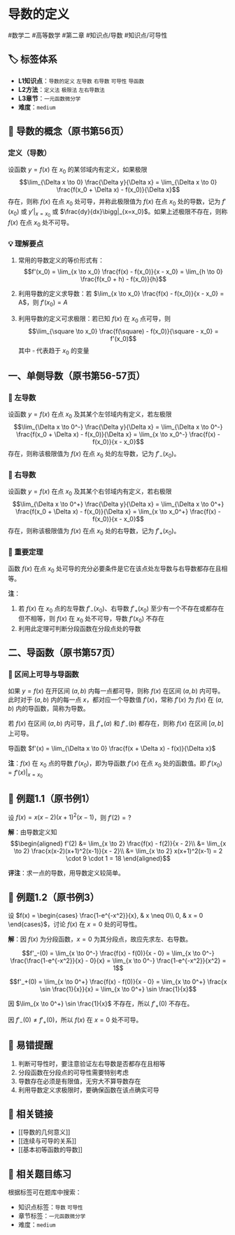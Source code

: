 # 导数的定义

#数学二 #高等数学 #第二章 #知识点/导数 #知识点/可导性

## 🏷️ 标签体系
- **L1知识点**：`导数的定义` `左导数` `右导数` `可导性` `导函数`
- **L2方法**：`定义法` `极限法` `左右导数法`
- **L3章节**：`一元函数微分学`
- **难度**：`medium`

## 📖 导数的概念（原书第56页）

### 定义（导数）
设函数 $y = f(x)$ 在 $x_0$ 的某邻域内有定义，如果极限
$$\lim_{\Delta x \to 0} \frac{\Delta y}{\Delta x} = \lim_{\Delta x \to 0} \frac{f(x_0 + \Delta x) - f(x_0)}{\Delta x}$$
存在，则称 $f(x)$ 在点 $x_0$ 处可导，并称此极限值为 $f(x)$ 在点 $x_0$ 处的导数，记为 $f'(x_0)$ 或 $y'|_{x=x_0}$ 或 $\frac{dy}{dx}\bigg|_{x=x_0}$。如果上述极限不存在，则称 $f(x)$ 在点 $x_0$ 处不可导。

### 💡 理解要点
1. 常用的导数定义的等价形式有：
   $$f'(x_0) = \lim_{x \to x_0} \frac{f(x) - f(x_0)}{x - x_0} = \lim_{h \to 0} \frac{f(x_0 + h) - f(x_0)}{h}$$

2. 利用导数的定义求导数：若 $\lim_{x \to x_0} \frac{f(x) - f(x_0)}{x - x_0} = A$，则 $f'(x_0) = A$

3. 利用导数的定义可求极限：若已知 $f(x)$ 在 $x_0$ 点可导，则
   $$\lim_{\square \to x_0} \frac{f(\square) - f(x_0)}{\square - x_0} = f'(x_0)$$
   其中 $\square$ 代表趋于 $x_0$ 的变量

## 一、单侧导数（原书第56-57页）

### 📖 左导数
设函数 $y = f(x)$ 在点 $x_0$ 及其某个左邻域内有定义，若左极限
$$\lim_{\Delta x \to 0^-} \frac{\Delta y}{\Delta x} = \lim_{\Delta x \to 0^-} \frac{f(x_0 + \Delta x) - f(x_0)}{\Delta x} = \lim_{x \to x_0^-} \frac{f(x) - f(x_0)}{x - x_0}$$
存在，则称该极限值为 $f(x)$ 在点 $x_0$ 处的左导数，记为 $f'_-(x_0)$。

### 📖 右导数
设函数 $y = f(x)$ 在点 $x_0$ 及其某个右邻域内有定义，若右极限
$$\lim_{\Delta x \to 0^+} \frac{\Delta y}{\Delta x} = \lim_{\Delta x \to 0^+} \frac{f(x_0 + \Delta x) - f(x_0)}{\Delta x} = \lim_{x \to x_0^+} \frac{f(x) - f(x_0)}{x - x_0}$$
存在，则称该极限值为 $f(x)$ 在点 $x_0$ 处的右导数，记为 $f'_+(x_0)$。

### 🔑 重要定理
函数 $f(x)$ 在点 $x_0$ 处可导的充分必要条件是它在该点处左导数与右导数都存在且相等。

**注**：
1. 若 $f(x)$ 在 $x_0$ 点的左导数 $f'_-(x_0)$、右导数 $f'_+(x_0)$ 至少有一个不存在或都存在但不相等，则 $f(x)$ 在 $x_0$ 处不可导，导数 $f'(x_0)$ 不存在
2. 利用此定理可判断分段函数在分段点处的导数

## 二、导函数（原书第57页）

### 📖 区间上可导与导函数
如果 $y = f(x)$ 在开区间 $(a,b)$ 内每一点都可导，则称 $f(x)$ 在区间 $(a,b)$ 内可导。此时对于 $(a,b)$ 内的每一点 $x$，都对应一个导数值 $f'(x)$，常称 $f'(x)$ 为 $f(x)$ 在 $(a,b)$ 内的导函数，简称为导数。

若 $f(x)$ 在区间 $(a,b)$ 内可导，且 $f'_+(a)$ 和 $f'_-(b)$ 都存在，则称 $f(x)$ 在区间 $[a,b]$ 上可导。

导函数 $f'(x) = \lim_{\Delta x \to 0} \frac{f(x + \Delta x) - f(x)}{\Delta x}$

**注**：$f(x)$ 在 $x_0$ 点的导数 $f'(x_0)$，即为导函数 $f'(x)$ 在点 $x_0$ 处的函数值。即 $f'(x_0) = f'(x)|_{x=x_0}$

## 📐 例题1.1（原书例1）
设 $f(x) = x(x-2)(x+1)^2(x-1)$，则 $f'(2) = ?$

**解**：由导数定义知
$$\begin{aligned}
f'(2) &= \lim_{x \to 2} \frac{f(x) - f(2)}{x - 2}\\
&= \lim_{x \to 2} \frac{x(x-2)(x+1)^2(x-1)}{x - 2}\\
&= \lim_{x \to 2} x(x+1)^2(x-1) = 2 \cdot 9 \cdot 1 = 18
\end{aligned}$$

**评注**：求一点的导数，用导数定义较简单。

## 📐 例题1.2（原书例3）
设 $f(x) = \begin{cases}
\frac{1-e^{-x^2}}{x}, & x \neq 0\\
0, & x = 0
\end{cases}$，讨论 $f(x)$ 在 $x = 0$ 处的可导性。

**解**：因 $f(x)$ 为分段函数，$x = 0$ 为其分段点，故应先求左、右导数。

$$f'_-(0) = \lim_{x \to 0^-} \frac{f(x) - f(0)}{x - 0} = \lim_{x \to 0^-} \frac{\frac{1-e^{-x^2}}{x} - 0}{x} = \lim_{x \to 0^-} \frac{1-e^{-x^2}}{x^2} = 1$$

$$f'_+(0) = \lim_{x \to 0^+} \frac{f(x) - f(0)}{x - 0} = \lim_{x \to 0^+} \frac{x \sin \frac{1}{x}}{x} = \lim_{x \to 0^+} \sin \frac{1}{x}$$

因 $\lim_{x \to 0^+} \sin \frac{1}{x}$ 不存在，所以 $f'_+(0)$ 不存在。

因 $f'_-(0) \neq f'_+(0)$，所以 $f(x)$ 在 $x = 0$ 处不可导。

## 🎯 易错提醒
1. 判断可导性时，要注意验证左右导数是否都存在且相等
2. 分段函数在分段点的可导性需要特别考虑
3. 导数存在必须是有限值，无穷大不算导数存在
4. 利用导数定义求极限时，要确保函数在该点确实可导

## 🔗 相关链接
- [[导数的几何意义]]
- [[连续与可导的关系]]
- [[基本初等函数的导数]]

## 🔗 相关题目练习
根据标签可在题库中搜索：
- 知识点标签：`导数` `可导性`
- 章节标签：`一元函数微分学`
- 难度：`medium`